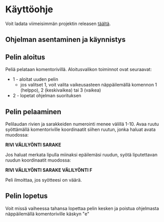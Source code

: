 # Käyttöohje

Voit ladata viimeisimmän projektin releasen [täältä](https://github.com/savalre/ot-harjoitustyo/releases/tag/viikko5).

## Ohjelman asentaminen ja käynnistys


## Pelin aloitus

Peliä pelataan komentorivillä. Aloitusvalikon toiminnot ovat seuraavat:
  - 1 - aloitat uuden pelin
    - jos valitset 1, voit valita vaikeusasteen näppäilemällä komennon 1 (helppo), 2 (keskivaikea) tai 3 (vaikea)
  - 2 - lopetat ohjelman suorituksen

## Pelin pelaaminen

Pelilaudan rivien ja sarakkeiden numerointi menee välillä 1-10. Avaa ruutu syöttämällä komentoriville koordinaatit siihen ruutun, jonka haluat avata muodossa:  

  **RIVI VÄLILYÖNTI SARAKE**

Jos haluat merkata lipulla miinaksi epäilemäsi ruudun, syötä liputettavan ruudun koordinaatit muodossa:

**RIVI VÄLILYÖNTI SARAKE VÄLILYÖNTI F**  

Peli ilmoittaa, jos syötteesi on väärä.

## Pelin lopetus
  Voit missä vaiheessa tahansa lopettaa pelin kesken ja poistua ohjelmasta näppäilemällä komentoriville käskyn "e"
